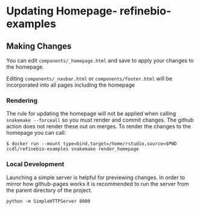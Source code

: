 # Updating Homepage- refinebio-examples

## Making Changes

You can edit `components/_homepage.html` and save to apply your changes to the homepage.

Editing `components/_navbar.html` or `components/footer.html` will be incorporated into all pages including the homepage

### Rendering

The rule for updating the homepage will not be applied when calling `snakemake --forceall` so you must render and commit changes. The github action does not render these out on merges.
To render the changes to the homepage you can call:

```shell
$ docker run --mount type=bind,target=/home/rstudio,source=$PWD ccdl/refinebio-examples snakemake render_homepage
```

### Local Development

Launching a simple server is helpful for previewing changes. In order to mirror how github-pages works it is recommended to run the server from the parent directory of the project.
```shell
python -m SimpleHTTPServer 8000
```
